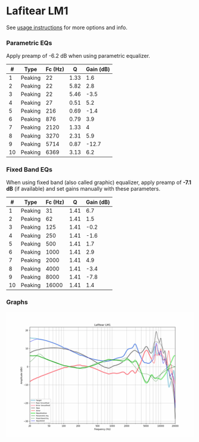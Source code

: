 # Lafitear LM1
See [usage instructions](https://github.com/jaakkopasanen/AutoEq#usage) for more options and info.

### Parametric EQs
Apply preamp of -6.2 dB when using parametric equalizer.

|   # | Type    |   Fc (Hz) |    Q |   Gain (dB) |
|-----|---------|-----------|------|-------------|
|   1 | Peaking |        22 | 1.33 |         1.6 |
|   2 | Peaking |        22 | 5.82 |         2.8 |
|   3 | Peaking |        22 | 5.46 |        -3.5 |
|   4 | Peaking |        27 | 0.51 |         5.2 |
|   5 | Peaking |       216 | 0.69 |        -1.4 |
|   6 | Peaking |       876 | 0.79 |         3.9 |
|   7 | Peaking |      2120 | 1.33 |         4   |
|   8 | Peaking |      3270 | 2.31 |         5.9 |
|   9 | Peaking |      5714 | 0.87 |       -12.7 |
|  10 | Peaking |      6369 | 3.13 |         6.2 |

### Fixed Band EQs
When using fixed band (also called graphic) equalizer, apply preamp of **-7.1 dB** (if available) and set gains manually with these parameters.

|   # | Type    |   Fc (Hz) |    Q |   Gain (dB) |
|-----|---------|-----------|------|-------------|
|   1 | Peaking |        31 | 1.41 |         6.7 |
|   2 | Peaking |        62 | 1.41 |         1.5 |
|   3 | Peaking |       125 | 1.41 |        -0.2 |
|   4 | Peaking |       250 | 1.41 |        -1.6 |
|   5 | Peaking |       500 | 1.41 |         1.7 |
|   6 | Peaking |      1000 | 1.41 |         2.9 |
|   7 | Peaking |      2000 | 1.41 |         4.9 |
|   8 | Peaking |      4000 | 1.41 |        -3.4 |
|   9 | Peaking |      8000 | 1.41 |        -7.8 |
|  10 | Peaking |     16000 | 1.41 |         1.4 |

### Graphs
![](./Lafitear%20LM1.png)
